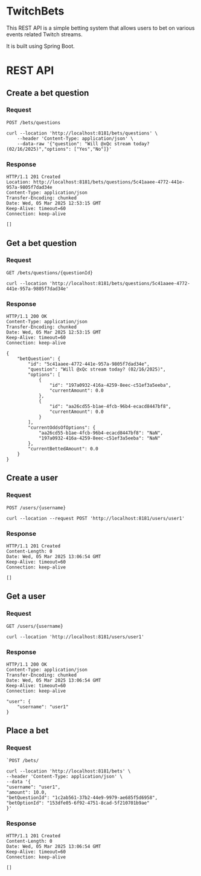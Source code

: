 # TwitchBets
This REST API is a simple betting system that allows users to bet on various events related Twitch streams. 

It is built using Spring Boot.

# REST API

## Create a bet question

### Request

`POST /bets/questions`

    curl --location 'http://localhost:8181/bets/questions' \
        --header 'Content-Type: application/json' \
        --data-raw '{"question": "Will @xQc stream today? (02/16/2025)","options": ["Yes","No"]}'

### Response

    HTTP/1.1 201 Created
    Location: http://localhost:8181/bets/questions/5c41aaee-4772-441e-957a-9805f7dad34e
    Content-Type: application/json
    Transfer-Encoding: chunked
    Date: Wed, 05 Mar 2025 12:53:15 GMT
    Keep-Alive: timeout=60
    Connection: keep-alive

    []

## Get a bet question

### Request

`GET /bets/questions/{questionId}`

    curl --location 'http://localhost:8181/bets/questions/5c41aaee-4772-441e-957a-9805f7dad34e'

### Response

    HTTP/1.1 200 OK
    Content-Type: application/json
    Transfer-Encoding: chunked
    Date: Wed, 05 Mar 2025 12:53:15 GMT
    Keep-Alive: timeout=60
    Connection: keep-alive

    {
        "betQuestion": {
            "id": "5c41aaee-4772-441e-957a-9805f7dad34e",
            "question": "Will @xQc stream today? (02/16/2025)",
            "options": [
                {
                    "id": "197a0932-416a-4259-8eec-c51ef3a5eeba",
                    "currentAmount": 0.0
                },
                {
                    "id": "aa26cd55-b1ae-4fcb-96b4-ecacd8447bf8",
                    "currentAmount": 0.0
                }
            ],
            "currentOddsOfOptions": {
                "aa26cd55-b1ae-4fcb-96b4-ecacd8447bf8": "NaN",
                "197a0932-416a-4259-8eec-c51ef3a5eeba": "NaN"
            },
            "currentBettedAmount": 0.0
        }
    }

## Create a user

### Request

`POST /users/{username}`

    curl --location --request POST 'http://localhost:8181/users/user1'

### Response

    HTTP/1.1 201 Created
    Content-Length: 0
    Date: Wed, 05 Mar 2025 13:06:54 GMT
    Keep-Alive: timeout=60
    Connection: keep-alive

    []

## Get a user

### Request

`GET /users/{username}`

    curl --location 'http://localhost:8181/users/user1'

### Response

    HTTP/1.1 200 OK
    Content-Type: application/json
    Transfer-Encoding: chunked
    Date: Wed, 05 Mar 2025 13:06:54 GMT
    Keep-Alive: timeout=60
    Connection: keep-alive

    "user": {
        "username": "user1"
    }

## Place a bet

### Request

    `POST /bets/

    curl --location 'http://localhost:8181/bets' \
    --header 'Content-Type: application/json' \
    --data '{
    "username": "user1",
    "amount": 10.0,
    "betQuestionId": "1c2ab561-37b2-44e9-9979-ae685f5d6958",
    "betOptionId": "153dfe05-6f92-4751-8cad-5f210701b9ae"
    }'

### Response

    HTTP/1.1 201 Created
    Content-Length: 0
    Date: Wed, 05 Mar 2025 13:06:54 GMT
    Keep-Alive: timeout=60
    Connection: keep-alive

    []
